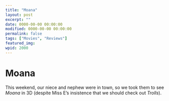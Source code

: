 ```yaml
---
title: "Moana"
layout: post
excerpt: ""
date: 0000-00-00 00:00:00
modified: 0000-00-00 00:00:00
permalink: false
tags: ["Movies", "Reviews"]
featured_img: 
wpid: 2000
---
```


# Moana

This weekend, our niece and nephew were in town, so we took them to see *Moana* in 3D (despite Miss E’s insistence that we should check out *Trolls*).